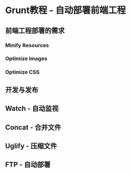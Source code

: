 # Grunt教程 - 自动部署前端工程

## 前端工程部署的需求

### Minify Resources
### Optimize Images
### Optimize CSS

## 开发与发布

## Watch - 自动监视

## Concat - 合并文件

## Uglify - 压缩文件

## FTP - 自动部署